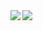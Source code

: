 <a href="https://github.com/anuraghazra/github-readme-stats">
  <img align="left" src="https://github-readme-stats.vercel.app/api?username=kyoppy-1229&count_private=true&show_icons=true" />
</a>
<a href="https://github.com/anuraghazra/github-readme-stats">
  <img align="left" src="https://github-readme-stats.vercel.app/api/top-langs/?username=kyoppy-1229"&count_private=true />
</a>
